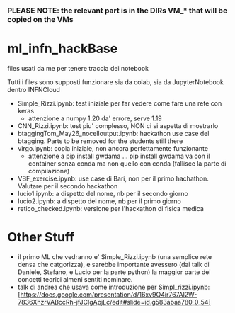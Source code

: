 ### PLEASE NOTE: the relevant part is in the DIRs VM_* that will be copied on the VMs

# ml_infn_hackBase
files usati da me per tenere traccia dei notebook

Tutti i files sono supposti funzionare sia da colab, sia da JupyterNotebook dentro INFNCloud

- Simple_Rizzi.ipynb: test iniziale per far vedere come fare una rete con keras
  - attenzione a numpy 1.20 da' errore, serve 1.19
- CNN_Rizzi.ipynb: test piu' complesso, NON ci si aspetta di mostrarlo
- btaggingTom_May26_nocelloutput.ipynb: hackathon use case del btagging. Parts to be removed for the students still there
- virgo.ipynb: copia iniziale, non ancora perfettamente funzionante
  - attenzione a pip install gwdama ... pip install gwdama va con il container senza conda ma non quello con conda (fallisce la parte di compilazione)
- VBF_exercise.ipynb: use case di Bari, non per il primo hachathon. Valutare per il secondo hackathon
- lucio1.ipynb: a dispetto del nome, nb per il secondo giorno
- lucio2.ipynb: a dispetto del nome, nb per il primo giorno
- retico_checked.ipynb: versione per l'hackathon di fisica medica


# Other Stuff
- il primo ML che vedranno e' Simple_Rizzi.ipynb (una semplice rete densa che catgorizza), e sarebbe importante avessero (dai talk di Daniele, Stefano, e Lucio per la parte python) la maggior parte dei concetti teorici almeni sentiti nominare. 
- talk di andrea che usava come introduzione per Simpl_rizzi.ipynb: [https://docs.google.com/presentation/d/16xv9Q4ir767Al2W-7836XhzrVABccRh-jfJCIgApjLc/edit#slide=id.g583abaa780_0_54]
